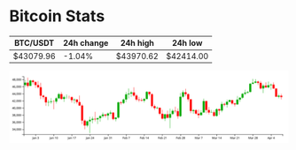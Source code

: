 # Bitcoin Stats

BTC/USDT|24h change|24h high|24h low|
|---|---|---|---|
|$43079.96|-1.04%|$43970.62|$42414.00|

<img src="./chart.svg">

